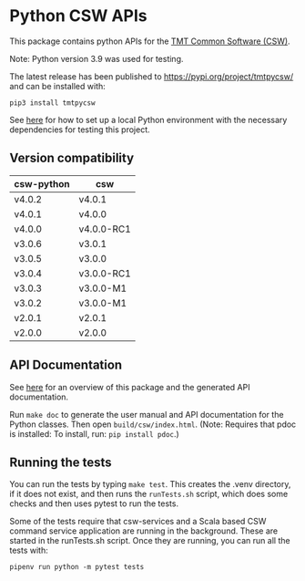 # Python CSW APIs

This package contains python APIs for the [TMT Common Software (CSW)](https://github.com/tmtsoftware/csw). 

Note: Python version 3.9 was used for testing.

The latest release has been published to https://pypi.org/project/tmtpycsw/ and can be installed with:

    pip3 install tmtpycsw

See [here](https://packaging.python.org/guides/installing-using-pip-and-virtual-environments/)
for how to set up a local Python environment with the necessary dependencies for testing
this project.

## Version compatibility

| csw-python | csw        |
|------------|------------|
| v4.0.2     | v4.0.1     |
| v4.0.1     | v4.0.0     |
| v4.0.0     | v4.0.0-RC1 |
| v3.0.6     | v3.0.1     |
| v3.0.5     | v3.0.0     |
| v3.0.4     | v3.0.0-RC1 |
| v3.0.3     | v3.0.0-M1  |
| v3.0.2     | v3.0.0-M1  |
| v2.0.1     | v2.0.1     |
| v2.0.0     | v2.0.0     |



## API Documentation

See [here](https://tmtsoftware.github.io/csw-python/index.html) for an overview of this package and the 
generated API documentation.

Run `make doc` to generate the user manual and API documentation for the Python classes. 
Then open `build/csw/index.html`. 
(Note: Requires that pdoc is installed: To install, run: `pip install pdoc`.)

## Running the tests

You can run the tests by typing `make test`.
This creates the .venv directory, if it does not exist, and then runs the `runTests.sh` script,
which does some checks and then uses pytest to run the tests.

Some of the tests require that csw-services and a Scala based CSW command service application are running in the background.
These are started in the runTests.sh script. 
Once they are running, you can run all the tests with:
```
pipenv run python -m pytest tests
```

